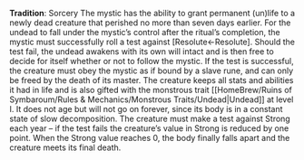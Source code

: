 **Tradition**: Sorcery
The mystic has the ability to grant permanent (un)life to a newly dead creature that perished no more than seven days earlier. For the undead to fall under the mystic’s control after the ritual’s completion, the mystic must successfully roll a test against [Resolute←Resolute]. Should the test fail, the undead awakens with its own will intact and is then free to decide for itself whether or not to follow the mystic. If the test is successful, the creature must obey the mystic as if bound by a slave rune, and can only be freed by the death of its master.
The creature keeps all stats and abilities it had in life and is also gifted with the monstrous trait [[HomeBrew/Ruins of Symbaroum/Rules & Mechanics/Monstrous Traits/Undead|Undead]] at level I. It does not age but will not go on forever, since its body is in a constant state of slow decomposition. The creature must make a test against Strong each year – if the test fails the creature’s value in Strong is reduced by one point. When the Strong value reaches 0, the body finally falls apart and the creature meets its final death.